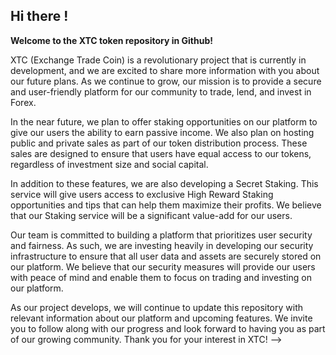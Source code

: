 ## Hi there !
**Welcome to the XTC token repository in Github!**

XTC (Exchange Trade Coin) is a revolutionary project that is currently in development, and we are excited to share more information with you about our future plans. As we continue to grow, our mission is to provide a secure and user-friendly platform for our community to trade, lend, and invest in Forex.

In the near future, we plan to offer staking opportunities on our platform to give our users the ability to earn passive income. We also plan on hosting public and private sales as part of our token distribution process. These sales are designed to ensure that users have equal access to our tokens, regardless of investment size and social capital.

In addition to these features, we are also developing a Secret Staking. This service will give users access to exclusive High Reward Staking opportunities and tips that can help them maximize their profits. We believe that our Staking service will be a significant value-add for our users.

Our team is committed to building a platform that prioritizes user security and fairness. As such, we are investing heavily in developing our security infrastructure to ensure that all user data and assets are securely stored on our platform. We believe that our security measures will provide our users with peace of mind and enable them to focus on trading and investing on our platform.

As our project develops, we will continue to update this repository with relevant information about our platform and upcoming features. We invite you to follow along with our progress and look forward to having you as part of our growing community. Thank you for your interest in XTC!
-->
